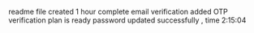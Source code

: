 readme file created 
1 hour complete
email verification added
OTP verification
plan is ready
password updated successfully ,
time 2:15:04 
